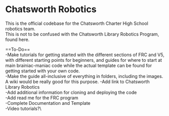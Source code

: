 # Chatsworth Robotics
This is the official codebase for the Chatsworth Charter High School robotics team.\
This is not to be confused with the Chatsworth Library Robotics Program, found here.

==To-Do==\
-Make tutorials for getting started with the different sections of FRC and V5, with different starting points for beginners, and guides for where to start at main brainiac-maniac code while the actual template can be found for getting started with your own code.\
-Make the guide all-inclusive of everything in folders, including the images. A wiki would be really good for this purpose.
-Add link to Chatsworth Library Robotics\
-Add additional information for cloning and deploying the code\
-Add read me for the FRC program\
-Complete Documentation and Template\
-Video tutorials?\
